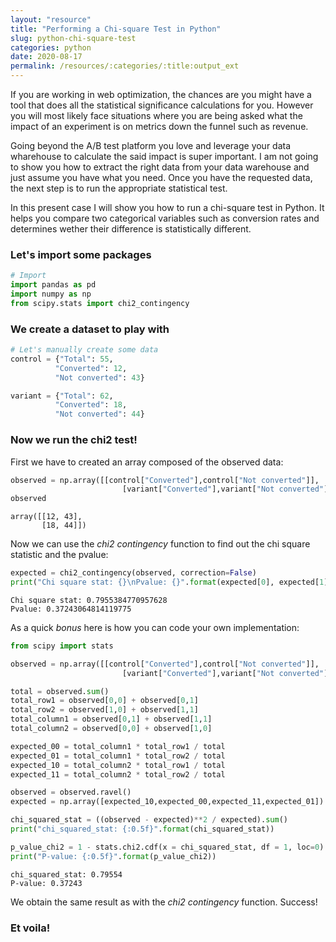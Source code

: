 ```yaml
---
layout: "resource"
title: "Performing a Chi-square Test in Python"
slug: python-chi-square-test
categories: python
date: 2020-08-17
permalink: /resources/:categories/:title:output_ext
---
```

If you are working in web optimization, the chances are you might have a tool that does all the statistical significance calculations for you. However you will most likely face situations where you are being asked what the impact of an experiment is on metrics down the funnel such as revenue.

Going beyond the A/B test platform you love and leverage your data wharehouse to calculate the said impact is super important. I am not going to show you how to extract the right data from your data warehouse and just assume you have what you need. Once you have the requested data, the next step is to run the appropriate statistical test. 

In this present case I will show you how to run a chi-square test in Python. It helps you compare two categorical variables such as conversion rates and determines wether their difference is statistically different.

### Let's import some packages


```python
# Import
import pandas as pd
import numpy as np
from scipy.stats import chi2_contingency
```

### We create a dataset to play with


```python
# Let's manually create some data
control = {"Total": 55,
          "Converted": 12,
          "Not converted": 43}

variant = {"Total": 62,
          "Converted": 18,
          "Not converted": 44}
```

### Now we run the chi2 test!

First we have to created an array composed of the observed data:


```python
observed = np.array([[control["Converted"],control["Not converted"]], 
                         [variant["Converted"],variant["Not converted"]]])
observed
```




    array([[12, 43],
           [18, 44]])



Now we can use the _chi2 contingency_ function to find out the chi square statistic and the pvalue:


```python
expected = chi2_contingency(observed, correction=False)
print("Chi square stat: {}\nPvalue: {}".format(expected[0], expected[1]))
```

    Chi square stat: 0.7955384770957628
    Pvalue: 0.37243064814119775


As a quick *bonus* here is how you can code your own implementation:


```python
from scipy import stats

observed = np.array([[control["Converted"],control["Not converted"]], 
                         [variant["Converted"],variant["Not converted"]]]) 

total = observed.sum()
total_row1 = observed[0,0] + observed[0,1]
total_row2 = observed[1,0] + observed[1,1]
total_column1 = observed[0,1] + observed[1,1]
total_column2 = observed[0,0] + observed[1,0]

expected_00 = total_column1 * total_row1 / total
expected_01 = total_column1 * total_row2 / total
expected_10 = total_column2 * total_row1 / total
expected_11 = total_column2 * total_row2 / total

observed = observed.ravel()
expected = np.array([expected_10,expected_00,expected_11,expected_01])

chi_squared_stat = ((observed - expected)**2 / expected).sum()
print("chi_squared_stat: {:0.5f}".format(chi_squared_stat))

p_value_chi2 = 1 - stats.chi2.cdf(x = chi_squared_stat, df = 1, loc=0)
print("P-value: {:0.5f}".format(p_value_chi2))
```

    chi_squared_stat: 0.79554
    P-value: 0.37243


We obtain the same result as with the _chi2 contingency_ function. Success!

### Et voila!
